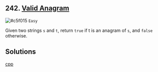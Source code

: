 ## 242. [Valid Anagram](https://leetcode.com/problems/valid-anagram/)

![#c5f015](https://www.iconsdb.com/icons/download/color/c5f015/circle-16.png) `Easy`

Given two strings `s` and `t`, return `true` if t is an anagram of `s`, and `false` otherwise.

## Solutions

[cpp](https://leetcode.com/problems/valid-anagram/submissions/1385704459/)
<br/>

